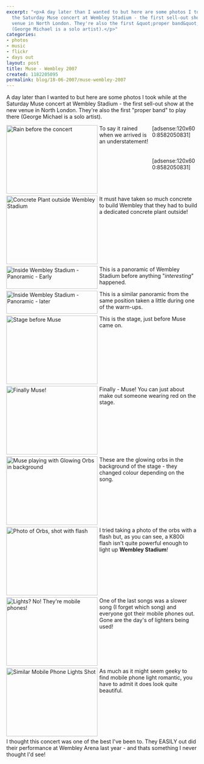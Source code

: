 ```yaml
---
excerpt: "<p>A day later than I wanted to but here are some photos I took while at
  the Saturday Muse concert at Wembley Stadium - the first sell-out show at the new
  venue in North London. They're also the first &quot;proper band&quot; to play there
  (George Michael is a solo artist).</p>"
categories:
- photos
- music
- flickr
- days out
layout: post
title: Muse - Wembley 2007
created: 1182205095
permalink: blog/18-06-2007/muse-wembley-2007
---
```

<p>A day later than I wanted to but here are some photos I took while at the Saturday Muse concert at Wembley Stadium - the first sell-out show at the new venue in North London. They're also the first &quot;proper band&quot; to play there (George Michael is a solo artist).</p>
<div style="margin: 0px 0px 0px 6px; width: 120px; float: right;">[adsense:120x600:8582050831]<br />
<br />
<br />
<br />
[adsense:120x600:8582050831]</div>
<p style="clear: left;"><a href="http://www.flickr.com/photos/nicholas-thompson/561483368/in/set-72157600383976249/"><img width="240" height="180" border="0" style="margin: 0px 5px 5px 0px; float: left;" src="http://farm2.static.flickr.com/1036/561483368_f522a745db_m.jpg" alt="Rain before the concert" title="Rain before the concert" /></a> To say it rained when we arrived is an understatement!</p>
<p style="clear: left;"><a href="http://www.flickr.com/photos/nicholas-thompson/561932201/in/set-72157600383976249/"><img width="240" height="180" border="0" style="margin: 0px 5px 5px 0px; float: left;" src="http://farm2.static.flickr.com/1409/561932201_2085c0e931_m.jpg" alt="Concrete Plant outside Wembley Stadium" title="Concrete Plant outside Wembley Stadium" /></a> It must have taken so much concrete to build Wembley that they had to build a dedicated concrete plant outside!</p>
<p style="clear: left;"><a href="http://www.flickr.com/photos/nicholas-thompson/561932667/in/set-72157600383976249/"><img width="240" height="60" border="0" style="margin: 0px 5px 5px 0px; float: left;" src="http://farm2.static.flickr.com/1400/561932667_94bf01e743_m.jpg" alt="Inside Wembley Stadium - Panoramic - Early" title="Inside Wembley Stadium - Panoramic - Early" /></a> This is a panoramic of Wembley Stadium before anything &quot;<em>interesting</em>&quot; happened.</p>
<p style="clear: left;"><a href="http://www.flickr.com/photos/nicholas-thompson/561933019/in/set-72157600383976249/"><img width="240" height="60" border="0" style="margin: 0px 5px 5px 0px; float: left;" src="http://farm2.static.flickr.com/1313/561933019_99bb9fe339_m.jpg" alt="Inside Wembley Stadium - Panoramic - later" title="Wembley Stadium - Panoramic - later" /></a> This is a similar panoramic from the same position taken a little during one of the warm-ups.</p>
<p style="clear: left;"><a href="http://www.flickr.com/photos/nicholas-thompson/561486264/in/set-72157600383976249/"><img width="240" height="180" border="0" style="margin: 0px 5px 5px 0px; float: left;" src="http://farm2.static.flickr.com/1224/561486264_ea8ad6fd13_m.jpg" alt="Stage before Muse" title="Stage before Muse" /></a> This is the stage, just before Muse came on.</p>
<p style="clear: left;"><a href="http://www.flickr.com/photos/nicholas-thompson/561487600/in/set-72157600383976249/"><img width="240" height="180" border="0" style="margin: 0px 5px 5px 0px; float: left;" src="http://farm2.static.flickr.com/1434/561487600_ab59be010d_m.jpg" alt="Finally Muse!" title="Finally Muse!" /></a> Finally - Muse! You can just about make out someone wearing red on the stage.</p>
<p style="clear: left;"><a href="http://www.flickr.com/photos/nicholas-thompson/561488762/in/set-72157600383976249/"><img width="240" height="180" border="0" style="margin: 0px 5px 5px 0px; float: left;" src="http://farm2.static.flickr.com/1135/561488762_d3ca982269_m.jpg" alt="Muse playing with Glowing Orbs in background" title="Muse playing with Glowing Orbs in background" /></a> These are the glowing orbs in the background of the stage - they changed colour depending on the song.</p>
<p style="clear: left;"><a href="http://www.flickr.com/photos/nicholas-thompson/561937311/in/set-72157600383976249/"><img width="240" height="180" border="0" style="margin: 0px 5px 5px 0px; float: left;" src="http://farm2.static.flickr.com/1021/561937311_bb969b86c5_m.jpg" alt="Photo of Orbs, shot with flash" title="Photo of Orbs, shot with flash" /></a> I tried taking a photo of the orbs with a flash but, as you can see, a K800i flash isn't quite powerful enough to light up <strong>Wembley Stadium</strong>!</p>
<p style="clear: left;"><a href="http://www.flickr.com/photos/nicholas-thompson/561491124/in/set-72157600383976249/"><img width="240" height="180" border="0" style="margin: 0px 5px 5px 0px; float: left;" src="http://farm2.static.flickr.com/1377/561491124_b7b6fd2ac1_m.jpg" alt="Lights? No! They're mobile phones!" title="Lights? No! They're mobile phones!" /></a> One of the last songs was a slower song (I forget which song) and everyone got their mobile phones out. Gone are the day's of lighters being used!</p>
<p style="clear: left;"><a href="http://www.flickr.com/photos/nicholas-thompson/561939697/in/set-72157600383976249/"><img width="240" height="180" border="0" style="margin: 0px 5px 5px 0px; float: left;" src="http://farm2.static.flickr.com/1285/561939697_0a9a6510d7_m.jpg" alt="Similar Mobile Phone Lights Shot" title="Similar Mobile Phone Lights Shot" /></a> As much as it might seem geeky to find mobile phone light romantic, you have to admit it does look quite beautiful.</p>
<p style="clear: left;">I thought this concert was one of the best I've been to. They EASILY out did their performance at Wembley Arena last year - and thats something I never thought I'd see!</p>
